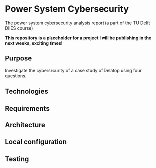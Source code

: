 # Power System Cybersecurity

The power system cybersecurity analysis report (a part of the TU Delft DIIES course)

**This repository is a placeholder for a project I will be publishing in the next weeks, exciting times!**

## Purpose

Investigate the cybersecurity of a case study of Delatop using four questions.

## Technologies



## Requirements



## Architecture



## Local configuration



## Testing
